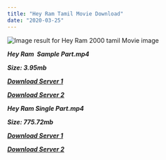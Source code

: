 ```yaml
---
title: "Hey Ram Tamil Movie Download"
date: "2020-03-25"
---
```


![Image result for Hey Ram  2000 tamil Movie image](https://i.pinimg.com/originals/61/0d/27/610d27d6804d136cf14370055b20728f.jpg)

**_Hey Ram  Sample Part.mp4_**

**_Size: 3.95mb_**

**_[Download Server 1](http://b4.wetransfer.vip/files/{1299f9f5e3b2d69cf2543eed9032a99b1b0ad17e14bffebc066fcf7d2dcb313c}20Actor{1299f9f5e3b2d69cf2543eed9032a99b1b0ad17e14bffebc066fcf7d2dcb313c}20Hits{1299f9f5e3b2d69cf2543eed9032a99b1b0ad17e14bffebc066fcf7d2dcb313c}20Collection/Kamal{1299f9f5e3b2d69cf2543eed9032a99b1b0ad17e14bffebc066fcf7d2dcb313c}20Haasan{1299f9f5e3b2d69cf2543eed9032a99b1b0ad17e14bffebc066fcf7d2dcb313c}20Movies{1299f9f5e3b2d69cf2543eed9032a99b1b0ad17e14bffebc066fcf7d2dcb313c}20Collection/Kamal{1299f9f5e3b2d69cf2543eed9032a99b1b0ad17e14bffebc066fcf7d2dcb313c}20Haasan{1299f9f5e3b2d69cf2543eed9032a99b1b0ad17e14bffebc066fcf7d2dcb313c}20New{1299f9f5e3b2d69cf2543eed9032a99b1b0ad17e14bffebc066fcf7d2dcb313c}20Movies{1299f9f5e3b2d69cf2543eed9032a99b1b0ad17e14bffebc066fcf7d2dcb313c}20Collection/Hey{1299f9f5e3b2d69cf2543eed9032a99b1b0ad17e14bffebc066fcf7d2dcb313c}20Ram{1299f9f5e3b2d69cf2543eed9032a99b1b0ad17e14bffebc066fcf7d2dcb313c}20(2000)/Hey{1299f9f5e3b2d69cf2543eed9032a99b1b0ad17e14bffebc066fcf7d2dcb313c}20Ram{1299f9f5e3b2d69cf2543eed9032a99b1b0ad17e14bffebc066fcf7d2dcb313c}20{1299f9f5e3b2d69cf2543eed9032a99b1b0ad17e14bffebc066fcf7d2dcb313c}20Sample{1299f9f5e3b2d69cf2543eed9032a99b1b0ad17e14bffebc066fcf7d2dcb313c}20HD.mp4)_**

**_[Download Server 2](http://b4.wetransfer.vip/files/{1299f9f5e3b2d69cf2543eed9032a99b1b0ad17e14bffebc066fcf7d2dcb313c}20Actor{1299f9f5e3b2d69cf2543eed9032a99b1b0ad17e14bffebc066fcf7d2dcb313c}20Hits{1299f9f5e3b2d69cf2543eed9032a99b1b0ad17e14bffebc066fcf7d2dcb313c}20Collection/Kamal{1299f9f5e3b2d69cf2543eed9032a99b1b0ad17e14bffebc066fcf7d2dcb313c}20Haasan{1299f9f5e3b2d69cf2543eed9032a99b1b0ad17e14bffebc066fcf7d2dcb313c}20Movies{1299f9f5e3b2d69cf2543eed9032a99b1b0ad17e14bffebc066fcf7d2dcb313c}20Collection/Kamal{1299f9f5e3b2d69cf2543eed9032a99b1b0ad17e14bffebc066fcf7d2dcb313c}20Haasan{1299f9f5e3b2d69cf2543eed9032a99b1b0ad17e14bffebc066fcf7d2dcb313c}20New{1299f9f5e3b2d69cf2543eed9032a99b1b0ad17e14bffebc066fcf7d2dcb313c}20Movies{1299f9f5e3b2d69cf2543eed9032a99b1b0ad17e14bffebc066fcf7d2dcb313c}20Collection/Hey{1299f9f5e3b2d69cf2543eed9032a99b1b0ad17e14bffebc066fcf7d2dcb313c}20Ram{1299f9f5e3b2d69cf2543eed9032a99b1b0ad17e14bffebc066fcf7d2dcb313c}20(2000)/Hey{1299f9f5e3b2d69cf2543eed9032a99b1b0ad17e14bffebc066fcf7d2dcb313c}20Ram{1299f9f5e3b2d69cf2543eed9032a99b1b0ad17e14bffebc066fcf7d2dcb313c}20{1299f9f5e3b2d69cf2543eed9032a99b1b0ad17e14bffebc066fcf7d2dcb313c}20Sample{1299f9f5e3b2d69cf2543eed9032a99b1b0ad17e14bffebc066fcf7d2dcb313c}20HD.mp4)_**

**_Hey Ram Single Part.mp4_**

**_Size: 775.72mb_**

**_[Download Server 1](http://b4.wetransfer.vip/files/{1299f9f5e3b2d69cf2543eed9032a99b1b0ad17e14bffebc066fcf7d2dcb313c}20Actor{1299f9f5e3b2d69cf2543eed9032a99b1b0ad17e14bffebc066fcf7d2dcb313c}20Hits{1299f9f5e3b2d69cf2543eed9032a99b1b0ad17e14bffebc066fcf7d2dcb313c}20Collection/Kamal{1299f9f5e3b2d69cf2543eed9032a99b1b0ad17e14bffebc066fcf7d2dcb313c}20Haasan{1299f9f5e3b2d69cf2543eed9032a99b1b0ad17e14bffebc066fcf7d2dcb313c}20Movies{1299f9f5e3b2d69cf2543eed9032a99b1b0ad17e14bffebc066fcf7d2dcb313c}20Collection/Kamal{1299f9f5e3b2d69cf2543eed9032a99b1b0ad17e14bffebc066fcf7d2dcb313c}20Haasan{1299f9f5e3b2d69cf2543eed9032a99b1b0ad17e14bffebc066fcf7d2dcb313c}20New{1299f9f5e3b2d69cf2543eed9032a99b1b0ad17e14bffebc066fcf7d2dcb313c}20Movies{1299f9f5e3b2d69cf2543eed9032a99b1b0ad17e14bffebc066fcf7d2dcb313c}20Collection/Hey{1299f9f5e3b2d69cf2543eed9032a99b1b0ad17e14bffebc066fcf7d2dcb313c}20Ram{1299f9f5e3b2d69cf2543eed9032a99b1b0ad17e14bffebc066fcf7d2dcb313c}20(2000)/Hey{1299f9f5e3b2d69cf2543eed9032a99b1b0ad17e14bffebc066fcf7d2dcb313c}20Ram{1299f9f5e3b2d69cf2543eed9032a99b1b0ad17e14bffebc066fcf7d2dcb313c}20{1299f9f5e3b2d69cf2543eed9032a99b1b0ad17e14bffebc066fcf7d2dcb313c}20Single{1299f9f5e3b2d69cf2543eed9032a99b1b0ad17e14bffebc066fcf7d2dcb313c}20Part{1299f9f5e3b2d69cf2543eed9032a99b1b0ad17e14bffebc066fcf7d2dcb313c}20HD.mp4)_**

**_[Download Server 2](http://b4.wetransfer.vip/files/{1299f9f5e3b2d69cf2543eed9032a99b1b0ad17e14bffebc066fcf7d2dcb313c}20Actor{1299f9f5e3b2d69cf2543eed9032a99b1b0ad17e14bffebc066fcf7d2dcb313c}20Hits{1299f9f5e3b2d69cf2543eed9032a99b1b0ad17e14bffebc066fcf7d2dcb313c}20Collection/Kamal{1299f9f5e3b2d69cf2543eed9032a99b1b0ad17e14bffebc066fcf7d2dcb313c}20Haasan{1299f9f5e3b2d69cf2543eed9032a99b1b0ad17e14bffebc066fcf7d2dcb313c}20Movies{1299f9f5e3b2d69cf2543eed9032a99b1b0ad17e14bffebc066fcf7d2dcb313c}20Collection/Kamal{1299f9f5e3b2d69cf2543eed9032a99b1b0ad17e14bffebc066fcf7d2dcb313c}20Haasan{1299f9f5e3b2d69cf2543eed9032a99b1b0ad17e14bffebc066fcf7d2dcb313c}20New{1299f9f5e3b2d69cf2543eed9032a99b1b0ad17e14bffebc066fcf7d2dcb313c}20Movies{1299f9f5e3b2d69cf2543eed9032a99b1b0ad17e14bffebc066fcf7d2dcb313c}20Collection/Hey{1299f9f5e3b2d69cf2543eed9032a99b1b0ad17e14bffebc066fcf7d2dcb313c}20Ram{1299f9f5e3b2d69cf2543eed9032a99b1b0ad17e14bffebc066fcf7d2dcb313c}20(2000)/Hey{1299f9f5e3b2d69cf2543eed9032a99b1b0ad17e14bffebc066fcf7d2dcb313c}20Ram{1299f9f5e3b2d69cf2543eed9032a99b1b0ad17e14bffebc066fcf7d2dcb313c}20{1299f9f5e3b2d69cf2543eed9032a99b1b0ad17e14bffebc066fcf7d2dcb313c}20Single{1299f9f5e3b2d69cf2543eed9032a99b1b0ad17e14bffebc066fcf7d2dcb313c}20Part{1299f9f5e3b2d69cf2543eed9032a99b1b0ad17e14bffebc066fcf7d2dcb313c}20HD.mp4)_**
